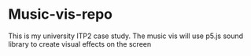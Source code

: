 # Music-vis-repo
This is my university ITP2 case study. The music vis will use p5.js sound library to create visual effects on the screen
